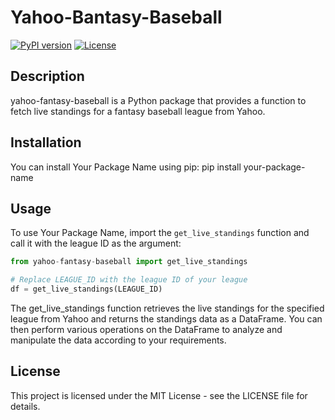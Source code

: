 
# Yahoo-Bantasy-Baseball

[![PyPI version](https://badge.fury.io/py/yahoo-fantasy-baseball.svg)](https://img.shields.io/badge/build-passing-green)
[![License](https://img.shields.io/badge/License-MIT-blue.svg)](https://opensource.org/licenses/MIT)

## Description

yahoo-fantasy-baseball is a Python package that provides a function to fetch live standings for a fantasy baseball league from Yahoo.

## Installation

You can install Your Package Name using pip: pip install your-package-name

## Usage

To use Your Package Name, import the `get_live_standings` function and call it with the league ID as the argument:

```python
from yahoo-fantasy-baseball import get_live_standings

# Replace LEAGUE_ID with the league ID of your league
df = get_live_standings(LEAGUE_ID)
```


The get_live_standings function retrieves the live standings for the specified league from Yahoo and returns the standings data as a DataFrame. You can then perform various operations on the DataFrame to analyze and manipulate the data according to your requirements.

## License

This project is licensed under the MIT License - see the LICENSE file for details.